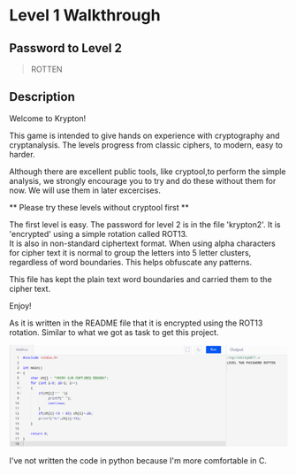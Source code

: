 # Level 1 Walkthrough

## Password to Level 2
> ROTTEN

## Description

Welcome to Krypton!

This game is intended to give hands on experience with cryptography
and cryptanalysis.  The levels progress from classic ciphers, to modern,
easy to harder.

Although there are excellent public tools, like cryptool,to perform
the simple analysis, we strongly encourage you to try and do these
without them for now.  We will use them in later excercises.

** Please try these levels without cryptool first **


The first level is easy.  The password for level 2 is in the file 
'krypton2'.  It is 'encrypted' using a simple rotation called ROT13.  
It is also in non-standard ciphertext format.  When using alpha characters for
cipher text it is normal to group the letters into 5 letter clusters, 
regardless of word boundaries.  This helps obfuscate any patterns.

This file has kept the plain text word boundaries and carried them to
the cipher text.

Enjoy!



As it is written in the README file that it is encrypted using the ROT13 rotation. Similar to what we got as task to get this project.

![](https://github.com/Akhilstaar/HackIT_22/blob/main/Assignment_4/210667_Nikhil_Meena/Krypton/assets/Lv1%20code.png)

I've not written the code in python because I'm more comfortable in C.
